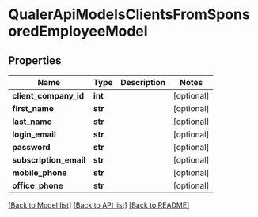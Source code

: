 # QualerApiModelsClientsFromSponsoredEmployeeModel

## Properties
Name | Type | Description | Notes
------------ | ------------- | ------------- | -------------
**client_company_id** | **int** |  | [optional] 
**first_name** | **str** |  | [optional] 
**last_name** | **str** |  | [optional] 
**login_email** | **str** |  | [optional] 
**password** | **str** |  | [optional] 
**subscription_email** | **str** |  | [optional] 
**mobile_phone** | **str** |  | [optional] 
**office_phone** | **str** |  | [optional] 

[[Back to Model list]](../README.md#documentation-for-models) [[Back to API list]](../README.md#documentation-for-api-endpoints) [[Back to README]](../README.md)



